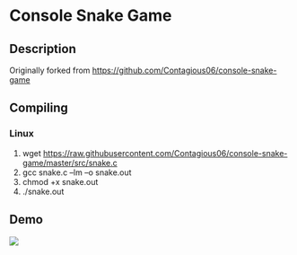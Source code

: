 # Console Snake Game

## Description ##
Originally forked from https://github.com/Contagious06/console-snake-game

## Compiling ##

### Linux ###
1. wget https://raw.githubusercontent.com/Contagious06/console-snake-game/master/src/snake.c
2. gcc snake.c –lm –o snake.out
3. chmod +x snake.out
4. ./snake.out

## Demo ##
![](http://i.imgur.com/0wHxRNZ.gif)

